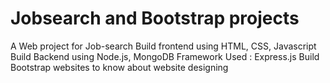 # Jobsearch and Bootstrap projects
A Web project for Job-search
Build frontend using HTML, CSS, Javascript
Build Backend using Node.js, MongoDB
Framework Used : Express.js 
Build Bootstrap websites to know about website designing
